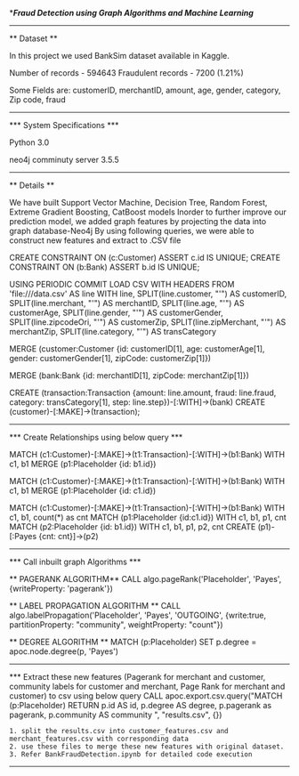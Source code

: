 **********Fraud Detection using Graph Algorithms and Machine Learning*********
__________________________________________________________________________________________
** Dataset **

In this project we used BankSim dataset available in Kaggle. 

Number of records - 594643
Fraudulent records - 7200 (1.21%)

Some Fields are:
customerID, merchantID, amount, age, gender, category, Zip code, fraud
__________________________________________________________________________________________
*** System Specifications ***

Python 3.0

neo4j comminuty server 3.5.5
__________________________________________________________________________________________

** Details **

We have built Support Vector Machine, Decision Tree, Random Forest, Extreme Gradient Boosting, CatBoost models
Inorder to further improve our prediction model, we added graph features by projecting the data into graph database-Neo4j
By using following queries, we were able to construct new features and extract to .CSV file



CREATE CONSTRAINT ON (c:Customer) ASSERT c.id IS UNIQUE;
CREATE CONSTRAINT ON (b:Bank) ASSERT b.id IS UNIQUE;


USING PERIODIC COMMIT
LOAD CSV WITH HEADERS FROM
'file:///data.csv' AS line
WITH line,
SPLIT(line.customer, "'") AS customerID,
SPLIT(line.merchant, "'") AS merchantID,
SPLIT(line.age, "'") AS customerAge,
SPLIT(line.gender, "'") AS customerGender,
SPLIT(line.zipcodeOri, "'") AS customerZip,
SPLIT(line.zipMerchant, "'") AS merchantZip,
SPLIT(line.category, "'") AS transCategory


MERGE (customer:Customer {id: customerID[1], age: customerAge[1], gender: customerGender[1], zipCode: customerZip[1]})

MERGE (bank:Bank {id: merchantID[1], zipCode: merchantZip[1]})

CREATE (transaction:Transaction {amount: line.amount, fraud: line.fraud, category: transCategory[1], step: line.step})-[:WITH]->(bank)
CREATE (customer)-[:MAKE]->(transaction);

__________________________________________________________________________________________


*** Create Relationships using below query ***

MATCH (c1:Customer)-[:MAKE]->(t1:Transaction)-[:WITH]->(b1:Bank)
WITH c1, b1
MERGE (p1:Placeholder {id: b1.id})

MATCH (c1:Customer)-[:MAKE]->(t1:Transaction)-[:WITH]->(b1:Bank)
WITH c1, b1
MERGE (p1:Placeholder {id: c1.id})

MATCH (c1:Customer)-[:MAKE]->(t1:Transaction)-[:WITH]->(b1:Bank)
WITH c1, b1, count(*) as cnt
MATCH (p1:Placeholder {id:c1.id})
WITH c1, b1, p1, cnt
MATCH (p2:Placeholder {id: b1.id})
WITH c1, b1, p1, p2, cnt
CREATE (p1)-[:Payes {cnt: cnt}]->(p2)

__________________________________________________________________________________________

*** Call inbuilt graph Algorithms ***

** PAGERANK ALGORITHM**
CALL algo.pageRank('Placeholder', 'Payes', {writeProperty: 'pagerank'})

** LABEL PROPAGATION ALGORITHM **
CALL algo.labelPropagation('Placeholder', 'Payes', 'OUTGOING',
 {write:true, partitionProperty: "community", weightProperty: "count"})

** DEGREE ALGORITHM **
MATCH (p:Placeholder)
SET p.degree = apoc.node.degree(p, 'Payes')

__________________________________________________________________________________________

*** Extract these new features (Pagerank for merchant and customer, community labels for customer and merchant, Page Rank for merchant and customer) to csv using below query
CALL apoc.export.csv.query("MATCH (p:Placeholder) RETURN p.id AS id, p.degree AS degree, p.pagerank as pagerank, p.community AS community ", "results.csv", {})

	1. split the results.csv into customer_features.csv and merchant_features.csv with corresponding data
	2. use these files to merge these new features with original dataset.
	3. Refer BankFraudDetection.ipynb for detailed code execution

__________________________________________________________________________________________
